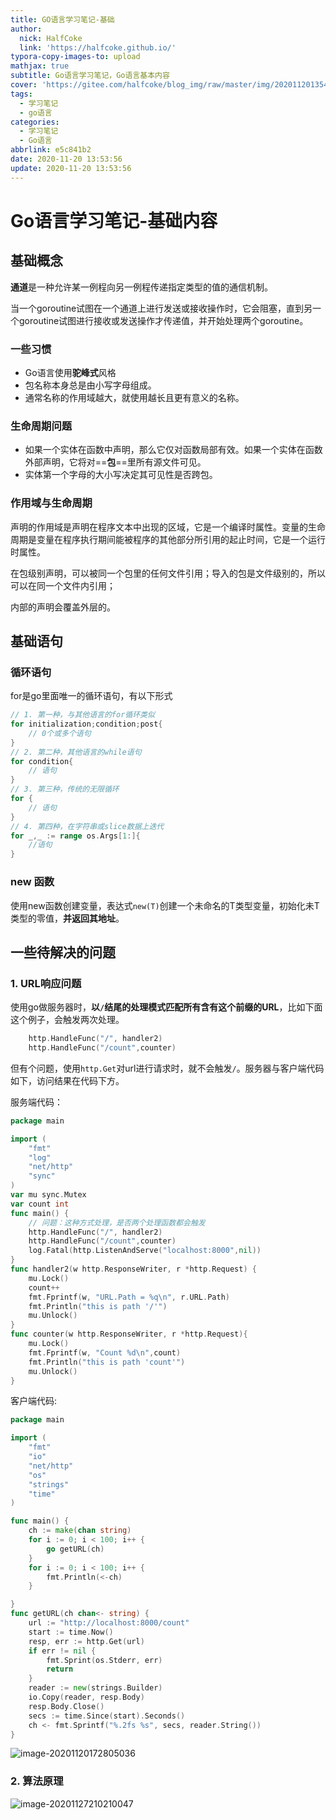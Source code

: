 ```yaml
---
title: GO语言学习笔记-基础
author:
  nick: HalfCoke
  link: 'https://halfcoke.github.io/'
typora-copy-images-to: upload
mathjax: true
subtitle: Go语言学习笔记，Go语言基本内容
cover: 'https://gitee.com/halfcoke/blog_img/raw/master/img/20201120135457.png'
tags:
  - 学习笔记
  - go语言
categories:
  - 学习笔记
  - Go语言
abbrlink: e5c841b2
date: 2020-11-20 13:53:56
update: 2020-11-20 13:53:56
---
```


# Go语言学习笔记-基础内容

## 基础概念

**通道**是一种允许某一例程向另一例程传递指定类型的值的通信机制。

当一个goroutine试图在一个通道上进行发送或接收操作时，它会阻塞，直到另一个goroutine试图进行接收或发送操作才传递值，并开始处理两个goroutine。

### 一些习惯

- Go语言使用**驼峰式**风格
- 包名称本身总是由小写字母组成。
- 通常名称的作用域越大，就使用越长且更有意义的名称。

### 生命周期问题

- 如果一个实体在函数中声明，那么它仅对函数局部有效。如果一个实体在函数外部声明，它将对==**包**==里所有源文件可见。
- 实体第一个字母的大小写决定其可见性是否跨包。

### 作用域与生命周期

声明的作用域是声明在程序文本中出现的区域，它是一个编译时属性。变量的生命周期是变量在程序执行期间能被程序的其他部分所引用的起止时间，它是一个运行时属性。



在包级别声明，可以被同一个包里的任何文件引用；导入的包是文件级别的，所以可以在同一个文件内引用；

内部的声明会覆盖外层的。

## 基础语句

### 循环语句

for是go里面唯一的循环语句，有以下形式

```go
// 1. 第一种，与其他语言的for循环类似
for initialization;condition;post{
    // 0个或多个语句
}
// 2. 第二种，其他语言的while语句
for condition{
    // 语句
}
// 3. 第三种，传统的无限循环
for {
    // 语句
}
// 4. 第四种，在字符串或slice数据上迭代
for _,_ := range os.Args[1:]{
    //语句
}
```

### new 函数

使用new函数创建变量，表达式`new(T)`创建一个未命名的T类型变量，初始化未T类型的零值，**并返回其地址**。



## 一些待解决的问题

### 1. URL响应问题

使用go做服务器时，**以`/`结尾的处理模式匹配所有含有这个前缀的URL**，比如下面这个例子，会触发两次处理。

```go
	http.HandleFunc("/", handler2)
	http.HandleFunc("/count",counter)
```

但有个问题，使用`http.Get`对url进行请求时，就不会触发`/`。服务器与客户端代码如下，访问结果在代码下方。

服务端代码：

```go
package main

import (
	"fmt"
	"log"
	"net/http"
	"sync"
)
var mu sync.Mutex
var count int
func main() {
	// 问题：这种方式处理，是否两个处理函数都会触发
	http.HandleFunc("/", handler2)
	http.HandleFunc("/count",counter)
	log.Fatal(http.ListenAndServe("localhost:8000",nil))
}
func handler2(w http.ResponseWriter, r *http.Request) {
	mu.Lock()
	count++
	fmt.Fprintf(w, "URL.Path = %q\n", r.URL.Path)
	fmt.Println("this is path '/'")
	mu.Unlock()
}
func counter(w http.ResponseWriter, r *http.Request){
	mu.Lock()
	fmt.Fprintf(w, "Count %d\n",count)
	fmt.Println("this is path 'count'")
	mu.Unlock()
}

```

客户端代码:

```go
package main

import (
	"fmt"
	"io"
	"net/http"
	"os"
	"strings"
	"time"
)

func main() {
	ch := make(chan string)
	for i := 0; i < 100; i++ {
		go getURL(ch)
	}
	for i := 0; i < 100; i++ {
		fmt.Println(<-ch)
	}

}
func getURL(ch chan<- string) {
	url := "http://localhost:8000/count"
	start := time.Now()
	resp, err := http.Get(url)
	if err != nil {
		fmt.Sprint(os.Stderr, err)
		return
	}
	reader := new(strings.Builder)
	io.Copy(reader, resp.Body)
	resp.Body.Close()
	secs := time.Since(start).Seconds()
	ch <- fmt.Sprintf("%.2fs %s", secs, reader.String())
}

```

![image-20201120172805036](https://gitee.com/halfcoke/blog_img/raw/master/img/20201120172805.png)

### 2. 算法原理

![image-20201127210210047](https://gitee.com/halfcoke/blog_img/raw/master/img/20201127210210.png)
